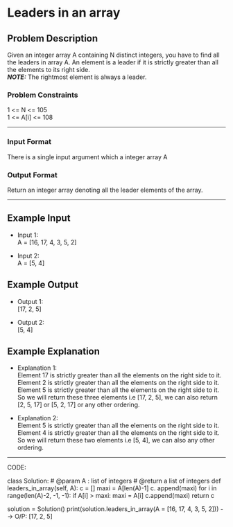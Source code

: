 # Leaders in an array

## Problem Description
Given an integer array A containing N distinct integers, you have to find all the leaders in array A. An element is a leader if it is strictly greater than all the elements to its right side. </br>
***NOTE:*** The rightmost element is always a leader.

### Problem Constraints
1 <= N <= 105 </br>
1 <= A[i] <= 108

---

### Input Format
There is a single input argument which a integer array A

### Output Format
Return an integer array denoting all the leader elements of the array.

---

## Example Input
- Input 1: </br>
 A = [16, 17, 4, 3, 5, 2] </br>

- Input 2: </br>
 A = [5, 4]

## Example Output
- Output 1: </br>
[17, 2, 5]

- Output 2: </br>
[5, 4]

## Example Explanation
- Explanation 1: </br>
 Element 17 is strictly greater than all the elements on the right side to it. </br>
 Element 2 is strictly greater than all the elements on the right side to it. </br>
 Element 5 is strictly greater than all the elements on the right side to it. </br>
 So we will return these three elements i.e [17, 2, 5], we can also return [2, 5, 17] or [5, 2, 17] or any other ordering.

- Explanation 2: </br>
 Element 5 is strictly greater than all the elements on the right side to it. </br>
 Element 4 is strictly greater than all the elements on the right side to it. </br>
 So we will return these two elements i.e [5, 4], we can also any other ordering. </br>

---

CODE:

class Solution:
    # @param A : list of integers
    # @return a list of integers
    def leaders_in_array(self, A):
        c = []
        maxi = A[len(A)-1]
        c. append(maxi)
        for i in range(len(A)-2, -1, -1):
            if A[i] > maxi:
                maxi = A[i]
                c.append(maxi)
        return c


solution = Solution()
print(solution.leaders_in_array(A = [16, 17, 4, 3, 5, 2]))  -->  O/P: [17, 2, 5]
